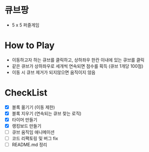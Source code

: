 # 큐브팡

- 5 x 5 퍼즐게임

# How to Play

- 이동하고자 하는 큐브를 클릭하고, 상하좌우 한칸 이내에 있는 큐브를 클릭
- 같은 큐브가 상하좌우로 세개씩 연속되면 점수를 획득 (큐브 1개당 100점)
- 이동 시 큐브 제거가 되지않으면 움직이지 않음

# CheckList

- [x] 블록 옮기기 (이동 제한)
- [x] 블록 지우기 (연속되는 큐브 찾는 로직)
- [x] 타이머 만들기
- [x] 랭킹보드 만들기
- [ ] 큐브 움직임 애니메이션
- [ ] 코드 리팩토링 및 버그 fix
- [ ] README.md 정리
